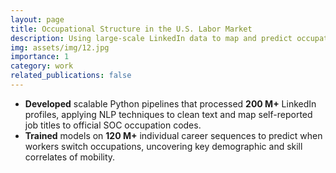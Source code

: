 ```yaml
---
layout: page
title: Occupational Structure in the U.S. Labor Market
description: Using large-scale LinkedIn data to map and predict occupational mobility.
img: assets/img/12.jpg
importance: 1
category: work
related_publications: false
---
```


- **Developed** scalable Python pipelines that processed **200 M+** LinkedIn profiles, applying NLP techniques to clean text and map self-reported job titles to official SOC occupation codes.  
- **Trained** models on **120 M+** individual career sequences to predict when workers switch occupations, uncovering key demographic and skill correlates of mobility.
